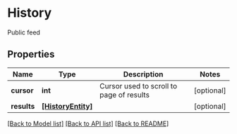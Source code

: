 # History

Public feed
## Properties
Name | Type | Description | Notes
------------ | ------------- | ------------- | -------------
**cursor** | **int** | Cursor used to scroll to page of results | [optional] 
**results** | [**[HistoryEntity]**](HistoryEntity.md) |  | [optional] 

[[Back to Model list]](../README.md#documentation-for-models) [[Back to API list]](../README.md#documentation-for-api-endpoints) [[Back to README]](../README.md)



